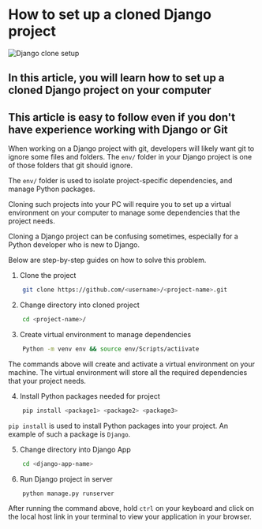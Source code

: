# How to set up a cloned Django project

![Django clone setup](./img/django_clone.jpg)

## In this article, you will learn how to set up a cloned Django project on your computer

## This article is easy to follow even if you don't have experience working with Django or Git

When working on a Django project with git, developers will likely want git to ignore some files and folders. The `env/` folder in your Django project is one of those folders that git should ignore.

The `env/` folder is used to isolate project-specific dependencies, and manage Python packages.

Cloning such projects into your PC will require you to set up a virtual environment on your computer to manage some dependencies that the project needs.

Cloning a Django project can be confusing sometimes, especially for a Python developer who is new to Django.

Below are step-by-step guides on how to solve this problem.

1. Clone the project

```bash
    git clone https://github.com/<username>/<project-name>.git
```

2. Change directory into cloned project

```bash
    cd <project-name>/
```

3. Create virtual environment to manage dependencies

```bash
    Python -m venv env && source env/Scripts/actiivate
```

The commands above will create and activate a virtual environment on your machine. The virtual environment will store all the required dependencies that your project needs.



4. Install Python packages needed for project

```bash
    pip install <package1> <package2> <package3>
```

`pip install` is used to install Python packages into your project. An example of such a package is `Django`.

5. Change directory into Django App

```bash
    cd <django-app-name>
```

6. Run Django project in server

```bash
    python manage.py runserver
```

After running the command above, hold `ctrl` on your 
keyboard and click on the local host link in your terminal to view your application in your browser. 